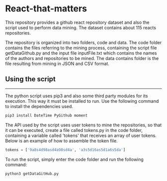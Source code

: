 # React-that-matters

This repository provides a github react repository dataset and also the script used to perform data mining. The dataset contains about 115 reacts repositories.

The repository is organized into two folders, code and data. The code folder contains the files referring to the mining process, containing the script file getDataGithub<span>.py and the input file inputFile.txt which contains the names of the authors and repositories to be mined. The data contains folder is the file resulting from mining in JSON and CSV format.

## Using the script
------

The python script uses pip3 and also some third party modules for its execution. This way it must be installed to run. Use the following command to install the dependencies used.

```python
pip3 install DateTime PyGithub moment
```

The API used by the script uses user tokens to mine the repositories, so that it can be executed, create a file called tokens<span>.py in the code folder, containing a variable called 'tokens' that receives an array of user tokens. 
Below is an example of how to assemble the token file.

```python
tokens = ['9a8s4d98asd4a98sd4a', 'a3s5d16as5d1a6s5da']
```

To run the script, simply enter the code folder and run the following command:

```python
python3 getDataGitHub.py
```

